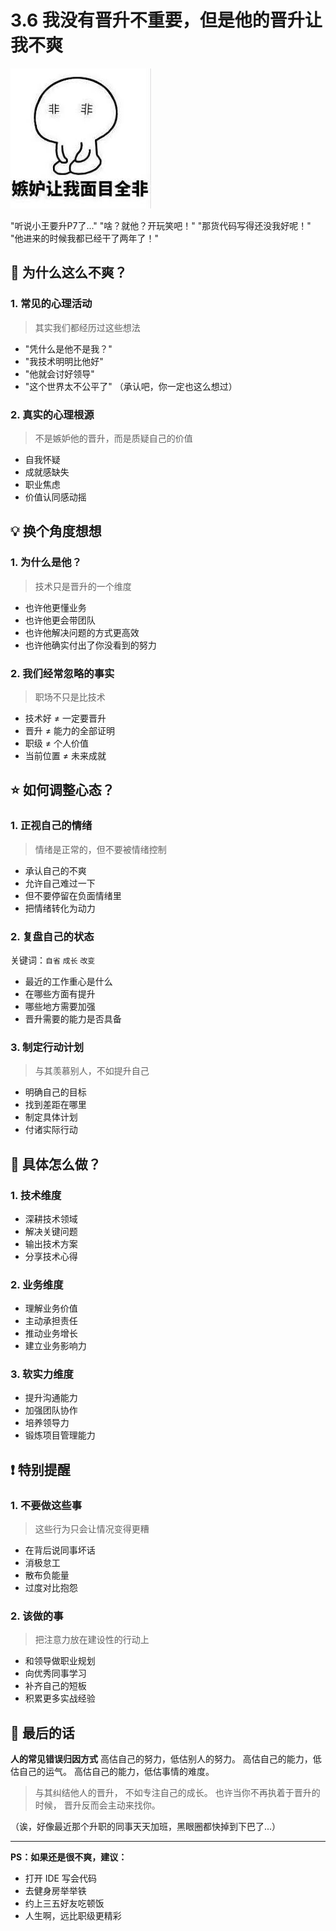 # 3.6 我没有晋升不重要，但是他的晋升让我不爽

![职场晋升](../images/chapter3/promotion.jpg)

"听说小王要升P7了..."
"啥？就他？开玩笑吧！"
"那货代码写得还没我好呢！"
"他进来的时候我都已经干了两年了！"

## 🤔 为什么这么不爽？

### 1. **常见的心理活动**
> 其实我们都经历过这些想法
- "凭什么是他不是我？"
- "我技术明明比他好"
- "他就会讨好领导"
- "这个世界太不公平了"
（承认吧，你一定也这么想过）

### 2. **真实的心理根源**
> 不是嫉妒他的晋升，而是质疑自己的价值
- 自我怀疑
- 成就感缺失
- 职业焦虑
- 价值认同感动摇

## 💡 换个角度想想

### 1. **为什么是他？**
> 技术只是晋升的一个维度
- 也许他更懂业务
- 也许他更会带团队
- 也许他解决问题的方式更高效
- 也许他确实付出了你没看到的努力

### 2. **我们经常忽略的事实**
> 职场不只是比技术
- 技术好 ≠ 一定要晋升
- 晋升 ≠ 能力的全部证明
- 职级 ≠ 个人价值
- 当前位置 ≠ 未来成就

## ⭐️ 如何调整心态？

### 1. **正视自己的情绪**
> 情绪是正常的，但不要被情绪控制
- 承认自己的不爽
- 允许自己难过一下
- 但不要停留在负面情绪里
- 把情绪转化为动力

### 2. **复盘自己的状态**
关键词：`自省` `成长` `改变`
- 最近的工作重心是什么
- 在哪些方面有提升
- 哪些地方需要加强
- 晋升需要的能力是否具备

### 3. **制定行动计划**
> 与其羡慕别人，不如提升自己
- 明确自己的目标
- 找到差距在哪里
- 制定具体计划
- 付诸实际行动

## 📝 具体怎么做？

### 1. **技术维度**
- 深耕技术领域
- 解决关键问题
- 输出技术方案
- 分享技术心得

### 2. **业务维度**
- 理解业务价值
- 主动承担责任
- 推动业务增长
- 建立业务影响力

### 3. **软实力维度**
- 提升沟通能力
- 加强团队协作
- 培养领导力
- 锻炼项目管理能力

## ❗️ 特别提醒

### 1. **不要做这些事**
> 这些行为只会让情况变得更糟
- 在背后说同事坏话
- 消极怠工
- 散布负能量
- 过度对比抱怨

### 2. **该做的事**
> 把注意力放在建设性的行动上
- 和领导做职业规划
- 向优秀同事学习
- 补齐自己的短板
- 积累更多实战经验

## 🎯 最后的话

**人的常见错误归因方式**
高估自己的努力，低估别人的努力。
高估自己的能力，低估自己的运气。
高估自己的能力，低估事情的难度。

> 与其纠结他人的晋升，
> 不如专注自己的成长。
> 也许当你不再执着于晋升的时候，
> 晋升反而会主动来找你。

（诶，好像最近那个升职的同事天天加班，黑眼圈都快掉到下巴了...）

---
**PS：如果还是很不爽，建议：**
- 打开 IDE 写会代码
- 去健身房举举铁
- 约上三五好友吃顿饭
- 人生啊，远比职级更精彩 
